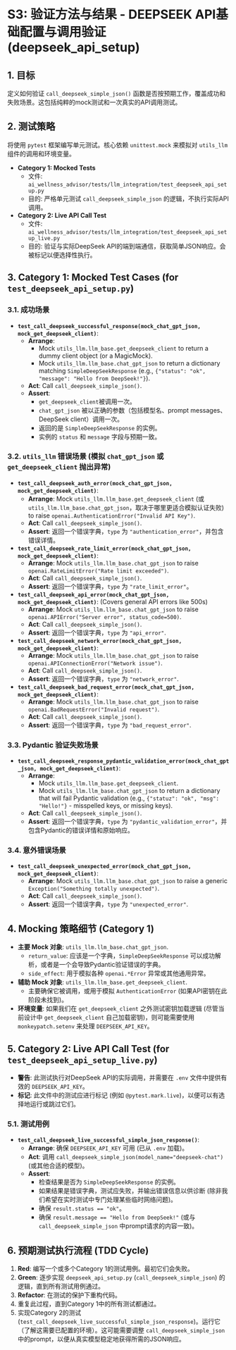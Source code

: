 # S3: 验证方法与结果 - DEEPSEEK API基础配置与调用验证 (deepseek_api_setup)

## 1. 目标
定义如何验证 `call_deepseek_simple_json()` 函数是否按预期工作，覆盖成功和失败场景。这包括纯粹的mock测试和一次真实的API调用测试。

## 2. 测试策略
将使用 `pytest` 框架编写单元测试。核心依赖 `unittest.mock` 来模拟对 `utils_llm` 组件的调用和环境变量。

*   **Category 1: Mocked Tests**
    *   文件: `ai_wellness_advisor/tests/llm_integration/test_deepseek_api_setup.py`
    *   目的: 严格单元测试 `call_deepseek_simple_json` 的逻辑，不执行实际API调用。
*   **Category 2: Live API Call Test**
    *   文件: `ai_wellness_advisor/tests/llm_integration/test_deepseek_api_setup_live.py`
    *   目的: 验证与实际DeepSeek API的端到端通信，获取简单JSON响应。会被标记以便选择性执行。

## 3. Category 1: Mocked Test Cases (for `test_deepseek_api_setup.py`)

### 3.1. 成功场景
*   **`test_call_deepseek_successful_response(mock_chat_gpt_json, mock_get_deepseek_client)`**:
    *   **Arrange**:
        *   Mock `utils_llm.llm_base.get_deepseek_client` to return a dummy client object (or a MagicMock).
        *   Mock `utils_llm.llm_base.chat_gpt_json` to return a dictionary matching `SimpleDeepSeekResponse` (e.g., `{"status": "ok", "message": "Hello from DeepSeek!"}`).
    *   **Act**: Call `call_deepseek_simple_json()`.
    *   **Assert**:
        *   `get_deepseek_client`被调用一次。
        *   `chat_gpt_json` 被以正确的参数（包括模型名、prompt messages、DeepSeek client）调用一次。
        *   返回的是 `SimpleDeepSeekResponse` 的实例。
        *   实例的 `status` 和 `message` 字段与预期一致。

### 3.2. `utils_llm` 错误场景 (模拟 `chat_gpt_json` 或 `get_deepseek_client` 抛出异常)
*   **`test_call_deepseek_auth_error(mock_chat_gpt_json, mock_get_deepseek_client)`**:
    *   **Arrange**: Mock `utils_llm.llm_base.get_deepseek_client` (或 `utils_llm.llm_base.chat_gpt_json`，取决于哪里更适合模拟认证失败) to raise `openai.AuthenticationError("Invalid API Key")`.
    *   **Act**: Call `call_deepseek_simple_json()`.
    *   **Assert**: 返回一个错误字典，`type` 为 `"authentication_error"`，并包含错误详情。
*   **`test_call_deepseek_rate_limit_error(mock_chat_gpt_json, mock_get_deepseek_client)`**:
    *   **Arrange**: Mock `utils_llm.llm_base.chat_gpt_json` to raise `openai.RateLimitError("Rate limit exceeded")`.
    *   **Act**: Call `call_deepseek_simple_json()`.
    *   **Assert**: 返回一个错误字典，`type` 为 `"rate_limit_error"`。
*   **`test_call_deepseek_api_error(mock_chat_gpt_json, mock_get_deepseek_client)`**: (Covers general API errors like 500s)
    *   **Arrange**: Mock `utils_llm.llm_base.chat_gpt_json` to raise `openai.APIError("Server error", status_code=500)`.
    *   **Act**: Call `call_deepseek_simple_json()`.
    *   **Assert**: 返回一个错误字典，`type` 为 `"api_error"`.
*   **`test_call_deepseek_network_error(mock_chat_gpt_json, mock_get_deepseek_client)`**:
    *   **Arrange**: Mock `utils_llm.llm_base.chat_gpt_json` to raise `openai.APIConnectionError("Network issue")`.
    *   **Act**: Call `call_deepseek_simple_json()`.
    *   **Assert**: 返回一个错误字典，`type` 为 `"network_error"`.
*   **`test_call_deepseek_bad_request_error(mock_chat_gpt_json, mock_get_deepseek_client)`**:
    *   **Arrange**: Mock `utils_llm.llm_base.chat_gpt_json` to raise `openai.BadRequestError("Invalid request")`.
    *   **Act**: Call `call_deepseek_simple_json()`.
    *   **Assert**: 返回一个错误字典，`type` 为 `"bad_request_error"`.

### 3.3. Pydantic 验证失败场景
*   **`test_call_deepseek_response_pydantic_validation_error(mock_chat_gpt_json, mock_get_deepseek_client)`**:
    *   **Arrange**:
        *   Mock `utils_llm.llm_base.get_deepseek_client`.
        *   Mock `utils_llm.llm_base.chat_gpt_json` to return a dictionary that will fail Pydantic validation (e.g., `{"statuz": "ok", "msg": "Hello!"}` - misspelled keys, or missing keys).
    *   **Act**: Call `call_deepseek_simple_json()`.
    *   **Assert**: 返回一个错误字典，`type` 为 `"pydantic_validation_error"`，并包含Pydantic的错误详情和原始响应。

### 3.4. 意外错误场景
*   **`test_call_deepseek_unexpected_error(mock_chat_gpt_json, mock_get_deepseek_client)`**:
    *   **Arrange**: Mock `utils_llm.llm_base.chat_gpt_json` to raise a generic `Exception("Something totally unexpected")`.
    *   **Act**: Call `call_deepseek_simple_json()`.
    *   **Assert**: 返回一个错误字典，`type` 为 `"unexpected_error"`.

## 4. Mocking 策略细节 (Category 1)
*   **主要 Mock 对象**: `utils_llm.llm_base.chat_gpt_json`.
    *   `return_value`: 应该是一个字典，`SimpleDeepSeekResponse` 可以成功解析，或者是一个会导致Pydantic验证错误的字典。
    *   `side_effect`: 用于模拟各种 `openai.*Error` 异常或其他通用异常。
*   **辅助 Mock 对象**: `utils_llm.llm_base.get_deepseek_client`.
    *   主要确保它被调用，或用于模拟 `AuthenticationError` (如果API密钥在此阶段未找到)。
*   **环境变量**: 如果我们在 `get_deepseek_client` 之外测试密钥加载逻辑 (尽管当前设计中 `get_deepseek_client` 自己加载密钥)，则可能需要使用 `monkeypatch.setenv` 来处理 `DEEPSEEK_API_KEY`。

## 5. Category 2: Live API Call Test (for `test_deepseek_api_setup_live.py`)

*   **警告**: 此测试执行对DeepSeek API的实际调用，并需要在 `.env` 文件中提供有效的 `DEEPSEEK_API_KEY`。
*   **标记**: 此文件中的测试应进行标记 (例如 `@pytest.mark.live`)，以便可以有选择地运行或跳过它们。

### 5.1. 测试用例
*   **`test_call_deepseek_live_successful_simple_json_response()`**:
    *   **Arrange**: 确保 `DEEPSEEK_API_KEY` 可用 (已从 `.env` 加载)。
    *   **Act**: 调用 `call_deepseek_simple_json(model_name="deepseek-chat")` (或其他合适的模型)。
    *   **Assert**:
        *   检查结果是否为 `SimpleDeepSeekResponse` 的实例。
        *   如果结果是错误字典，测试应失败，并输出错误信息以供诊断 (除非我们希望在实时测试中专门处理某些临时网络问题)。
        *   确保 `result.status == "ok"`。
        *   确保 `result.message == "Hello from DeepSeek!"` (或与 `call_deepseek_simple_json` 中prompt请求的内容一致)。

## 6. 预期测试执行流程 (TDD Cycle)
1.  **Red**: 编写一个或多个Category 1的测试用例。最初它们会失败。
2.  **Green**: 逐步实现 `deepseek_api_setup.py` (`call_deepseek_simple_json`) 的逻辑，直到所有测试用例通过。
3.  **Refactor**: 在测试的保护下重构代码。
4.  重复此过程，直到Category 1中的所有测试都通过。
5.  实现Category 2的测试 (`test_call_deepseek_live_successful_simple_json_response`)。运行它（了解这需要已配置的环境）。这可能需要调整 `call_deepseek_simple_json` 中的prompt，以便从真实模型稳定地获得所需的JSON响应。 